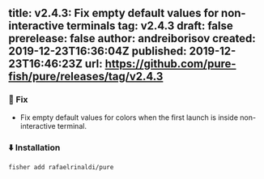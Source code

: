 title:	v2.4.3: Fix empty default values for non-interactive terminals
tag:	v2.4.3
draft:	false
prerelease:	false
author:	andreiborisov
created:	2019-12-23T16:36:04Z
published:	2019-12-23T16:46:23Z
url:	https://github.com/pure-fish/pure/releases/tag/v2.4.3
--
### :bug: Fix

* Fix empty default values for colors when the first launch is inside non-interactive terminal.

### :arrow_down: Installation

    fisher add rafaelrinaldi/pure
